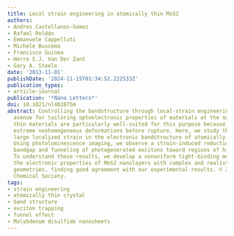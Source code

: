 ```yaml
---
title: Local strain engineering in atomically thin MoS2
authors:
- Andres Castellanos-Gomez
- Rafael Roldán
- Emmanuele Cappelluti
- Michele Buscema
- Francisco Guinea
- Herre S.J. Van Der Zant
- Gary A. Steele
date: '2013-11-01'
publishDate: '2024-11-15T01:34:52.222533Z'
publication_types:
- article-journal
publication: '*Nano Letters*'
doi: 10.1021/nl402875m
abstract: Controlling the bandstructure through local-strain engineering is an exciting
  avenue for tailoring optoelectronic properties of materials at the nanoscale. Atomically
  thin materials are particularly well-suited for this purpose because they can withstand
  extreme nonhomogeneous deformations before rupture. Here, we study the effect of
  large localized strain in the electronic bandstructure of atomically thin MoS2.
  Using photoluminescence imaging, we observe a strain-induced reduction of the direct
  bandgap and funneling of photogenerated excitons toward regions of higher strain.
  To understand these results, we develop a nonuniform tight-binding model to calculate
  the electronic properties of MoS2 nanolayers with complex and realistic local strain
  geometries, finding good agreement with our experimental results. © 2013 American
  Chemical Society.
tags:
- strain engineering
- atomically thin crystal
- band structure
- exciton trapping
- funnel effect
- Molybdenum disulfide nanosheets
---
```

